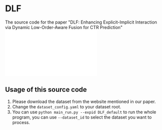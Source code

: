 # DLF
The source code for the paper "DLF: Enhancing Explicit-Implicit Interaction via Dynamic Low-Order-Aware Fusion for CTR Prediction"
![Frame Figure](main.pdf)

## Usage of this source code
1. Please download the dataset from the website mentioned in our paper.
2. Change the `dataset_config.yaml` to your dataset root.
3. You can use `python main_run.py --expid DLF_default` to run the whole program, you can use `--dataset_id` to select the dataset you want to process.
